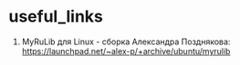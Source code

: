 # useful_links

1. MyRuLib для Linux - сборка Александра Позднякова:
https://launchpad.net/~alex-p/+archive/ubuntu/myrulib
